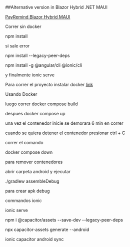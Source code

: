 ##Alternative version in Blazor Hybrid .NET MAUI


[PayRemind Blazor Hybrid MAUI](https://github.com/C0der97/Payremind_BlazorHybridMAUI)




Correr sin docker

npm install

si sale error 

npm install --legacy-peer-deps

npm install -g @angular/cli @ionic/cli

y finalmente ionic serve

Para correr el proyecto instalar docker [link](https://docs.docker.com/desktop/install/windows-install/)

Usando Docker

luego correr docker compose build

despues docker compose up

una vez el contenedor inicie se demorara 6 min en correr

cuando se quiera detener el contenedor presionar ctrl + C

correr el comando

docker compose down

para remover contenedores

abrir carpeta android y ejecutar

./gradlew assembleDebug

para crear apk debug



commandos ionic

ionic serve

 npm i @capacitor/assets --save-dev --legacy-peer-deps

npx capacitor-assets generate --android

ionic capacitor android sync 
